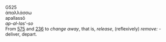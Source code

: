 G525  
ἀπαλλάσσω  
apallassō  
*ap-al-las‘-so*  
From [575](g0575) and [236](g0236) to *change* *away*, that is,
*release*, (reflexively) *remove:* - deliver, depart.  
